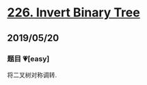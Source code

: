 # [226. Invert Binary Tree](https://leetcode.com/problems/invert-binary-tree/)

## 2019/05/20

### 题目 💗[easy]

将二叉树对称调转.
